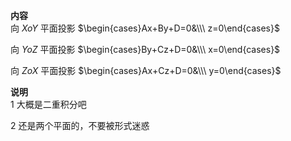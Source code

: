 **内容**  
向 $XoY$ 平面投影 $\begin{cases}Ax+By+D=0&\\\ z=0\end{cases}$  
  
向 $YoZ$ 平面投影 $\begin{cases}By+Cz+D=0&\\\ x=0\end{cases}$  
  
向 $ZoX$ 平面投影 $\begin{cases}Ax+Cz+D=0&\\\ y=0\end{cases}$  
  
**说明**  
1 大概是二重积分吧  
  
2 还是两个平面的，不要被形式迷惑  
